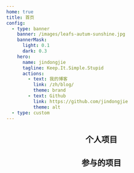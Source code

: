 ```yaml
---
home: true
title: 首页
config:
  - type: banner
    banner: /images/leafs-autum-sunshine.jpg
    bannerMask:
      light: 0.1
      dark: 0.3
    hero:
      name: jindongjie
      tagline: Keep.It.Simple.Stupid
      actions:
        - text: 我的博客
          link: /zh/blog/
          theme: brand
        - text: Github
          link: https://github.com/jindongjie
          theme: alt
  - type: custom
---
```


<h2 style="text-align: center;margin: 32px 0 32px">个人项目</h2>

<CardGrid>
  <RepoCard repo="jindongjie/SoftwareCopyrightSourceCodeCollector" />
  <RepoCard repo="jindongjie/blog-vuepress-2025" />
  <RepoCard repo="jindongjie/Portal_StillAlive_Rust" />
</CardGrid>

<h2 style="text-align: center;margin: 32px 0 32px">参与的项目</h2>

<CardGrid>
  <RepoCard repo="AvaloniaUI/avalonia-docs" />
  <RepoCard repo="microcai/gentoo-zh" />
  <RepoCard repo="surge-synthesizer/surge" />
  <RepoCard repo="vuejs/vue" />
  <RepoCard repo="ch32-rs/ch32-hal" />
</CardGrid>
